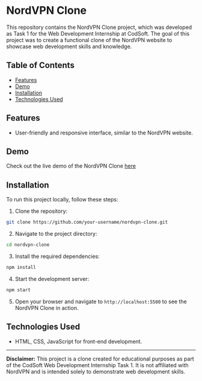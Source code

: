 # NordVPN Clone

This repository contains the NordVPN Clone project, which was developed as Task 1 for the Web Development Internship at CodSoft. The goal of this project was to create a functional clone of the NordVPN website to showcase web development skills and knowledge.

## Table of Contents

- [Features](#features)
- [Demo](#demo)
- [Installation](#installation)
- [Technologies Used](#technologies-used)

## Features

- User-friendly and responsive interface, similar to the NordVPN website.

## Demo

Check out the live demo of the NordVPN Clone [here](https://gurpreetsingh-projects.github.io/CodSoft-Projects/NordVPN%20Clone/index.html)

## Installation

To run this project locally, follow these steps:

1. Clone the repository:

```bash
git clone https://github.com/your-username/nordvpn-clone.git
```

2. Navigate to the project directory:

```bash
cd nordvpn-clone
```

3. Install the required dependencies:

```bash
npm install
```

4. Start the development server:

```bash
npm start
```

5. Open your browser and navigate to `http://localhost:5500` to see the NordVPN Clone in action.

## Technologies Used

- HTML, CSS, JavaScript for front-end development.

---

**Disclaimer:** This project is a clone created for educational purposes as part of the CodSoft Web Development Internship Task 1. It is not affiliated with NordVPN and is intended solely to demonstrate web development skills.
